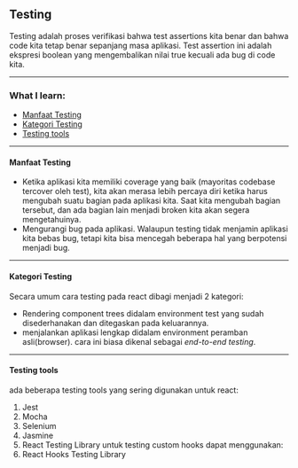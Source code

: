 ##  Testing

Testing adalah proses verifikasi bahwa test assertions kita benar dan bahwa code kita tetap benar sepanjang masa aplikasi. Test assertion ini adalah ekspresi boolean yang mengembalikan nilai true kecuali ada bug di code kita.

---

### What I learn:

- [Manfaat Testing](#sec1)
- [Kategori Testing](#sec2)
- [Testing tools](#sec3)

---

<h4  id='sec1'>Manfaat Testing</h4>

- Ketika aplikasi kita memiliki coverage yang baik (mayoritas codebase tercover oleh test), kita akan merasa lebih percaya diri ketika harus mengubah suatu bagian pada aplikasi kita. Saat kita mengubah bagian tersebut, dan ada bagian lain menjadi broken kita akan segera mengetahuinya.
- Mengurangi bug pada aplikasi. Walaupun testing tidak menjamin aplikasi kita bebas bug, tetapi kita bisa mencegah beberapa hal yang berpotensi menjadi bug. 



---

<h4  id='sec2'>Kategori Testing</h4>

Secara umum cara testing pada react dibagi menjadi 2 kategori:

-  Rendering component trees didalam environment test yang sudah disederhanakan dan ditegaskan pada keluarannya.
- menjalankan aplikasi lengkap didalam environment peramban asli(browser). cara ini biasa dikenal sebagai *end-to-end testing*.

---  

<h4  id='sec3'>Testing tools</h4>

ada beberapa testing tools yang sering digunakan untuk react: 

1. Jest
2. Mocha
3. Selenium
4. Jasmine
5. React Testing Library
untuk testing custom hooks dapat menggunakan:
1. React Hooks Testing Library
